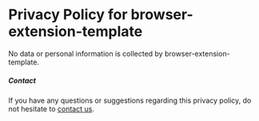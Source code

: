 # Privacy Policy for browser-extension-template

No data or personal information is collected by browser-extension-template.

##### Contact

If you have any questions or suggestions regarding this privacy policy, do not hesitate to [contact us](https://github.com/multicam/browser-extension-boilerplate/issues/new).
